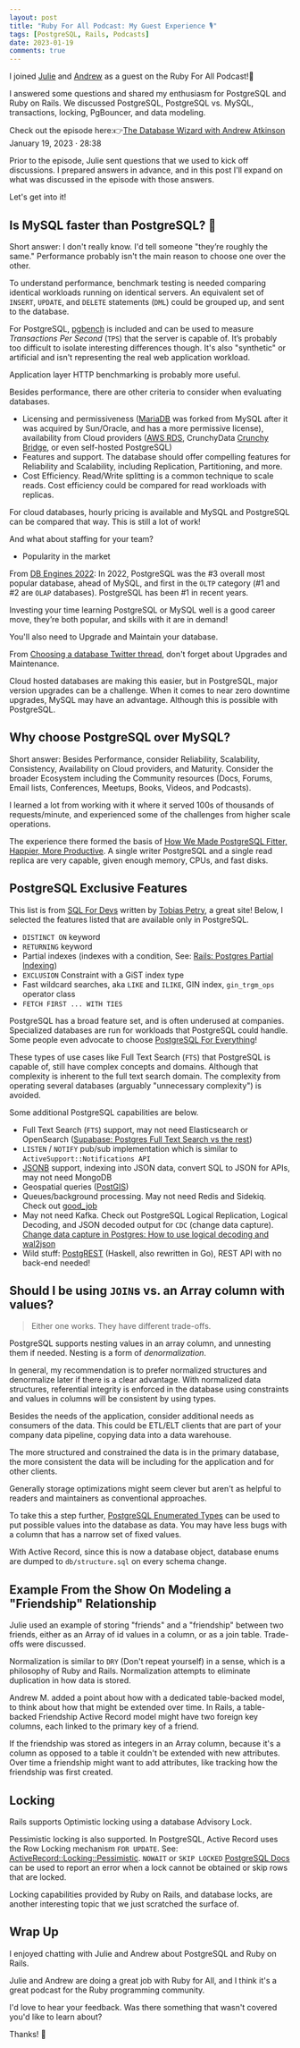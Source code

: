 ```yaml
---
layout: post
title: "Ruby For All Podcast: My Guest Experience 🎙️"
tags: [PostgreSQL, Rails, Podcasts]
date: 2023-01-19
comments: true
---
```


I joined [Julie](https://www.rubyforall.com/people/julie-j) and [Andrew](https://www.rubyforall.com/people/andrew-mason) as a guest on the Ruby For All Podcast!💎

I answered some questions and shared my enthusiasm for PostgreSQL and Ruby on Rails. We discussed PostgreSQL, PostgreSQL vs. MySQL, transactions, locking, PgBouncer, and data modeling.

Check out the episode here:👉[The Database Wizard with Andrew Atkinson](https://www.rubyforall.com/episodes/the-database-wizard-with-andrew-atkinson) January 19, 2023 · 28:38

Prior to the episode, Julie sent questions that we used to kick off discussions. I prepared answers in advance, and in this post I'll expand on what was discussed in the episode with those answers.

Let's get into it!

## Is MySQL faster than PostgreSQL? 🐘

Short answer: I don't really know. I'd tell someone "they’re roughly the same." Performance probably isn't the main reason to choose one over the other.

To understand performance, benchmark testing is needed comparing identical workloads running on identical servers. An equivalent set of `INSERT`, `UPDATE`, and `DELETE` statements (`DML`) could be grouped up, and sent to the database.

For PostgreSQL, [pgbench](https://www.postgresql.org/docs/current/pgbench.html) is included and can be used to measure *Transactions Per Second* (`TPS`) that the server is capable of. It’s probably too difficult to isolate interesting differences though. It's also "synthetic" or artificial and isn't representing the real web application workload.

Application layer HTTP benchmarking is probably more useful.

Besides performance, there are other criteria to consider when evaluating databases.

- Licensing and permissiveness ([MariaDB](https://mariadb.org) was forked from MySQL after it was acquired by Sun/Oracle, and has a more permissive license), availability from Cloud providers ([AWS RDS](https://aws.amazon.com/rds/), CrunchyData [Crunchy Bridge](https://www.crunchydata.com/products/crunchy-bridge), or even self-hosted PostgreSQL)
- Features and support. The database should offer compelling features for Reliability and Scalability, including Replication, Partitioning, and more.
- Cost Efficiency. Read/Write splitting is a common technique to scale reads. Cost efficiency could be compared for read workloads with replicas.

For cloud databases, hourly pricing is available and MySQL and PostgreSQL can be compared that way. This is still a lot of work!

And what about staffing for your team?

- Popularity in the market

From [DB Engines 2022](https://db-engines.com/en/): In 2022, PostgreSQL was the #3 overall most popular database, ahead of MySQL, and first in the `OLTP` category (#1 and #2 are `OLAP` databases). PostgreSQL has been #1 in recent years. 

Investing your time learning PostgreSQL or MySQL well is a good career move, they’re both popular, and skills with it are in demand!

You'll also need to Upgrade and Maintain your database.

From [Choosing a database Twitter thread](https://twitter.com/DBPadawan/status/1609799158331998210), don't forget about Upgrades and Maintenance.

Cloud hosted databases are making this easier, but in PostgreSQL, major version upgrades can be a challenge. When it comes to near zero downtime upgrades, MySQL may have an advantage. Although this is possible with PostgreSQL.


## Why choose PostgreSQL over MySQL?

Short answer: Besides Performance, consider Reliability, Scalability, Consistency, Availability on Cloud providers, and Maturity. Consider the broader Ecosystem including the Community resources (Docs, Forums, Email lists, Conferences, Meetups, Books, Videos, and Podcasts).

I learned a lot from working with it where it served 100s of thousands of requests/minute, and experienced some of the challenges from higher scale operations.

The experience there formed the basis of [How We Made PostgreSQL Fitter, Happier, More Productive](https://speakerdeck.com/andyatkinson/how-we-made-postgresql-fitter-happier-more-productive). A single writer PostgreSQL and a single read replica are very capable, given enough memory, CPUs, and fast disks.

## PostgreSQL Exclusive Features

This list is from [SQL For Devs](https://sqlfordevs.com) written by [Tobias Petry](https://twitter.com/tobias_petry), a great site! Below, I selected the features listed that are available only in PostgreSQL.

- `DISTINCT ON` keyword
- `RETURNING` keyword
- Partial indexes (indexes with a condition, See: [Rails: Postgres Partial Indexing](https://www.johnnunemaker.com/rails-postgres-partial-indexing/))
- `EXCLUSION` Constraint with a GiST index type
- Fast wildcard searches, aka `LIKE` and `ILIKE`, GIN index, `gin_trgm_ops` operator class
- `FETCH FIRST ... WITH TIES`

PostgreSQL has a broad feature set, and is often underused at companies. Specialized databases are run for workloads that PostgreSQL could handle. Some people even advocate to choose [PostgreSQL For Everything](https://www.amazingcto.com/postgres-for-everything)!

These types of use cases like Full Text Search (`FTS`) that PostgreSQL is capable of, still have complex concepts and domains. Although that complexity is inherent to the full text search domain. The complexity from operating several databases (arguably "unnecessary complexity") is avoided.

Some additional PostgreSQL capabilities are below.

- Full Text Search (`FTS`) support, may not need Elasticsearch or OpenSearch ([Supabase: Postgres Full Text Search vs the rest](https://supabase.com/blog/postgres-full-text-search-vs-the-rest))
- `LISTEN` / `NOTIFY` pub/sub implementation which is similar to `ActiveSupport::Notifications API`
- [JSONB](https://www.postgresql.org/docs/current/datatype-json.html) support, indexing into JSON data, convert SQL to JSON for APIs, may not need MongoDB
- Geospatial queries ([PostGIS](https://postgis.net))
- Queues/background processing. May not need Redis and Sidekiq. Check out [good_job](https://github.com/bensheldon/good_job)
- May not need Kafka. Check out PostgreSQL Logical Replication, Logical Decoding, and JSON decoded output for `CDC` (change data capture). [Change data capture in Postgres: How to use logical decoding and wal2json](https://techcommunity.microsoft.com/t5/azure-database-for-postgresql/change-data-capture-in-postgres-how-to-use-logical-decoding-and/ba-p/1396421)
- Wild stuff: [PostgREST](https://postgrest.org/en/stable/) (Haskell, also rewritten in Go), REST API with no back-end needed!


## Should I be using `JOIN`s vs. an Array column with values?

> Either one works. They have different trade-offs.

PostgreSQL supports nesting values in an array column, and unnesting them if needed. Nesting is a form of *denormalization*.

In general, my recommendation is to prefer normalized structures and denormalize later if there is a clear advantage. With normalized data structures, referential integrity is enforced in the database using constraints and values in columns will be consistent by using types.

Besides the needs of the application, consider additional needs as consumers of the data. This could be ETL/ELT clients that are part of your company data pipeline, copying data into a data warehouse.

The more structured and constrained the data is in the primary database, the more consistent the data will be including for the application and for other clients.

Generally storage optimizations might seem clever but aren't as helpful to readers and maintainers as conventional approaches.

To take this a step further, [PostgreSQL Enumerated Types](https://www.postgresql.org/docs/current/datatype-enum.html) can be used to put possible values into the database as data. You may have less bugs with a column that has a narrow set of fixed values.

With Active Record, since this is now a database object, database enums are dumped to `db/structure.sql` on every schema change.


## Example From the Show On Modeling a "Friendship" Relationship

Julie used an example of storing "friends" and a "friendship" between two friends, either as an Array of id values in a column, or as a join table. Trade-offs were discussed.

Normalization is similar to `DRY` (Don't repeat yourself) in a sense, which is a philosophy of Ruby and Rails. Normalization attempts to eliminate duplication in how data is stored.

Andrew M. added a point about how with a dedicated table-backed model, to think about how that might be extended over time. In Rails, a table-backed Friendship Active Record model might have two foreign key columns, each linked to the primary key of a friend.

If the friendship was stored as integers in an Array column, because it's a column as opposed to a table it couldn't be extended with new attributes. Over time a friendship might want to add attributes, like tracking how the friendship was first created.


## Locking

Rails supports Optimistic locking using a database Advisory Lock.

Pessimistic locking is also supported. In PostgreSQL, Active Record uses the Row Locking mechanism `FOR UPDATE`. See: [ActiveRecord::Locking::Pessimistic](https://api.rubyonrails.org/classes/ActiveRecord/Locking/Pessimistic.html). `NOWAIT` or `SKIP LOCKED` [PostgreSQL Docs](https://www.postgresql.org/docs/current/sql-select.html) can be used to report an error when a lock cannot be obtained or skip rows that are locked.

Locking capabilities provided by Ruby on Rails, and database locks, are another interesting topic that we just scratched the surface of.


## Wrap Up

I enjoyed chatting with Julie and Andrew about PostgreSQL and Ruby on Rails.

Julie and Andrew are doing a great job with Ruby for All, and I think it's a great podcast for the Ruby programming community.

I'd love to hear your feedback. Was there something that wasn't covered you'd like to learn about?

Thanks! 👋
